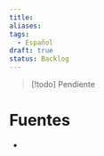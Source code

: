 ```yaml
---
title: 
aliases: 
tags:
  - Español
draft: true
status: Backlog
---
```

> [!todo] Pendiente

# Fuentes
- 